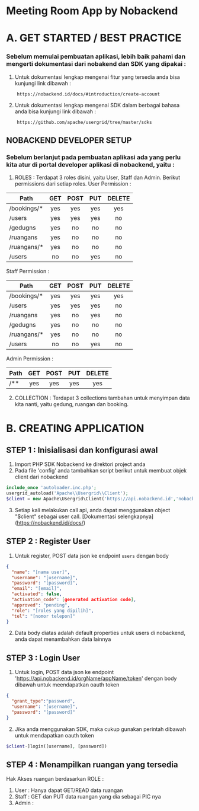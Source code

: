 # Meeting Room App by Nobackend

# A. GET STARTED / BEST PRACTICE
### Sebelum memulai pembuatan aplikasi, lebih baik pahami dan mengerti dokumentasi dari nobakend dan SDK yang dipakai :
1. Untuk dokumentasi lengkap mengenai fitur yang tersedia anda bisa kunjungi link dibawah :
```
	https://nobackend.id/docs/#introduction/create-account
```

2. Untuk dokumentasi lengkap mengenai SDK dalam berbagai bahasa anda bisa kunjungi link dibawah :
```
	https://github.com/apache/usergrid/tree/master/sdks
```

## NOBACKEND DEVELOPER SETUP
### Sebelum berlanjut pada pembuatan aplikasi ada yang perlu kita atur di portal developer aplikasi di nobackend, yaitu :
1. ROLES : Terdapat 3 roles disini, yaitu User, Staff dan Admin. Berikut permissions dari setiap roles.
User Permission :

| Path   	|  GET  | POST  |  PUT  | DELETE |
| -------------	|:-----:|:-----:|:-----:|:------:|
| /bookings/*   |  yes  |  yes  |  yes  |  yes   |
| /users   	|  yes  |  yes  |  yes  |  no    |
| /gedugns   	|  yes  |  no   |  no   |  no    |
| /ruangans   	|  yes  |  no   |  no   |  no    |
| /ruangans/*   |  yes  |  no   |  no   |  no    |
| /users   	|  no   |  no   |  yes  |  no    |

Staff Permission :

| Path   	|  GET  | POST  |  PUT  | DELETE |
| -------------	|:-----:|:-----:|:-----:|:------:|
| /bookings/*   |  yes  |  yes  |  yes  |  yes   |
| /users   	|  yes  |  yes  |  yes  |  no    |
| /ruangans   	|  yes  |  no   |  yes  |  no    |
| /gedugns   	|  yes  |  no   |  no   |  no    |
| /ruangans/*   |  yes  |  no   |  no   |  no    |
| /users   	|  no   |  no   |  yes  |  no    |

Admin Permission :

| Path   	|  GET  | POST  |  PUT  | DELETE |
| -------------	|:-----:|:-----:|:-----:|:------:|
| /**   	|  yes  |  yes  |  yes  |  yes   |

2. COLLECTION : Terdapat 3 collections tambahan untuk menyimpan data kita nanti, yaitu gedung, ruangan dan booking.



# B. CREATING APPLICATION
## STEP 1 : Inisialisasi dan konfigurasi awal
1. Import PHP SDK Nobackend ke direktori project anda
2. Pada file 'config' anda tambahkan script berikut untuk membuat objek client dari nobackend
```php
include_once 'autoloader.inc.php';	
usergrid_autoload('Apache\\Usergrid\\Client');
$client = new Apache\Usergrid\Client('https://api.nobackend.id','nobackend.meeting','meeting');
```
3. Setiap kali melakukan call api, anda dapat menggunakan object "$client" sebagai user call. [Dokumentasi selengkapnya] (https://nobackend.id/docs/)

## STEP 2 : Register User
1. Untuk register, POST data json ke endpoint `users` dengan body 
```json
{
  "name": "[nama user]",
  "username": "[username]",
  "password": "[password]",
  "email": "[email]",
  "activated": false,
  "activation_code": [generated activation code],
  "approved": "pending",
  "role": "[roles yang dipilih]",
  "tel": "[nomor telepon]"
}
```
2. Data body diatas adalah default properties untuk users di nobackend, anda dapat menambahkan data lainnya

## STEP 3 : Login User
1. Untuk login, POST data json ke endpoint 'https://api.nobackend.id/orgName/appName/token' dengan body dibawah untuk meendapatkan oauth token
```json
{
  "grant_type":"password",
  "username": "[username]",
  "password": "[password]"
}
```
2. Jika anda menggunakan SDK, maka cukup gunakan perintah dibawah untuk mendapatkan oauth token
```php
$client-]login([username], [password])
```

## STEP 4 : Menampilkan ruangan yang tersedia
Hak Akses ruangan berdasarkan ROLE :
1. User : Hanya dapat GET/READ data ruangan
2. Staff : GET dan PUT data ruangan yang dia sebagai PIC nya 
3. Admin : 
